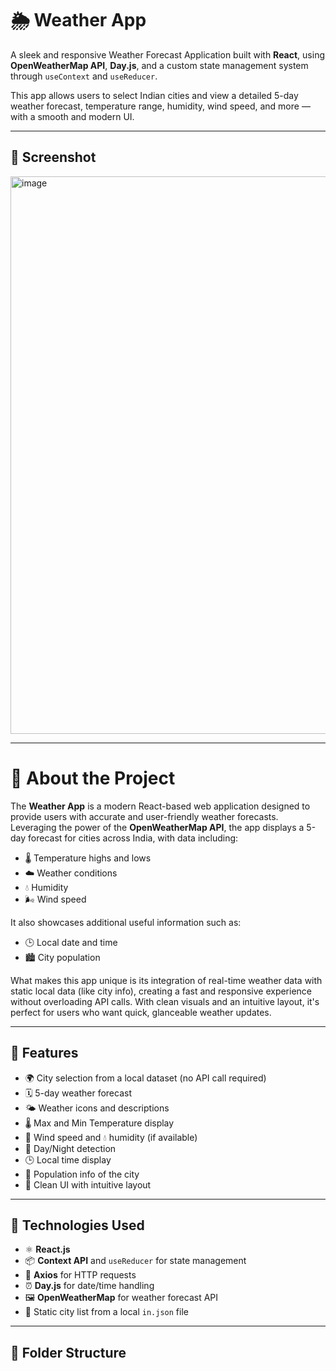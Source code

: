 # 🌦️ Weather App

A sleek and responsive Weather Forecast Application built with **React**, using **OpenWeatherMap API**, **Day.js**, and a custom state management system through `useContext` and `useReducer`.

This app allows users to select Indian cities and view a detailed 5-day weather forecast, temperature range, humidity, wind speed, and more — with a smooth and modern UI.

---

## 📸 Screenshot

<img width="1901" height="892" alt="image" src="https://github.com/user-attachments/assets/2fe7c472-1bf0-401b-8844-1c7796eebe7b" />


---

# 📝 About the Project

The **Weather App** is a modern React-based web application designed to provide users with accurate and user-friendly weather forecasts. Leveraging the power of the **OpenWeatherMap API**, the app displays a 5-day forecast for cities across India, with data including:

- 🌡️ Temperature highs and lows  
- ☁️ Weather conditions  
- 💧 Humidity  
- 🌬️ Wind speed  

It also showcases additional useful information such as:

- 🕒 Local date and time  
- 🏙️ City population  

What makes this app unique is its integration of real-time weather data with static local data (like city info), creating a fast and responsive experience without overloading API calls. With clean visuals and an intuitive layout, it's perfect for users who want quick, glanceable weather updates.

---

## 🔧 Features

- 🌍 City selection from a local dataset (no API call required)
- 🗓️ 5-day weather forecast
- 🌤️ Weather icons and descriptions
- 🌡️ Max and Min Temperature display
- 💨 Wind speed and 💧 humidity (if available)
- 🧠 Day/Night detection
- 🕒 Local time display
- 👤 Population info of the city
- 🎨 Clean UI with intuitive layout

---

## 🚀 Technologies Used

- ⚛️ **React.js**
- 📦 **Context API** and `useReducer` for state management
- 🧮 **Axios** for HTTP requests
- ⏰ **Day.js** for date/time handling
- 🖼️ **OpenWeatherMap** for weather forecast API
- 📁 Static city list from a local `in.json` file

---

## 📂 Folder Structure

